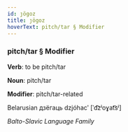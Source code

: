 ```yaml
---
id: ȷögoz
title: ȷögoz
hoverText: pitch/tar § Modifier
---
```


### pitch/tar § Modifier

**Verb**: to be pitch/tar

**Noun**: pitch/tar

**Modifier**: pitch/tar-related

Belarusian дзёгаць dzjóhacʹ [ˈd͡zʲoɣat͡sʲ]

*Balto-Slavic Language Family*